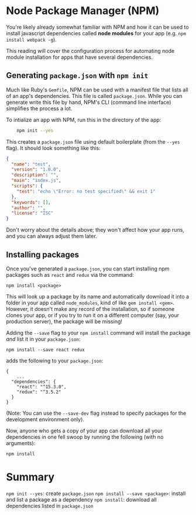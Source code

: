 # Node Package Manager (NPM)

You're likely already somewhat familiar with NPM and how it can be used to
install javascript dependencies called **node modules** for your app (e.g. `npm
install webpack -g`).

This reading will cover the configuration process for automating node module
installation for apps that have several dependencies.

## Generating `package.json` with `npm init`

Much like Ruby's `Gemfile`, NPM can be used with a manifest file that lists all
of an app's dependencies. This file is called `package.json`. While you can
generate write this file by hand, NPM's CLI (command line interface) simplifies
the process a lot.

To intialize an app with NPM, run this in the directory of the app: 

```bash
	npm init --yes
``` 

This creates a `package.json` file using default boilerplate (from the `--yes` flag). It should look something like this: 

```json
{
  "name": "test",
  "version": "1.0.0",
  "description": "",
  "main": "index.js",
  "scripts": {
    "test": "echo \"Error: no test specified\" && exit 1"
  },
  "keywords": [],
  "author": "",
  "license": "ISC"
}
```

Don't worry about the details above; they won't affect how your app runs, and
you can always adjust them later.

## Installing packages

Once you've generated a `package.json`, you can start installing npm packages such as `react` and `redux` via the command:

```npm install <package>```

This will look up a package by its name and automatically download it into a
folder in your app called `node_modules`, kind of like `gem install <gem>`.
However, it doesn't make any record of the installation, so if someone clones
your app, or if you try to run it on a different computer (say, your production
server), the package will be missing!

Adding the `--save` flag to your `npm install` command will install the package
*and* list it in your `package.json`:

```
npm install --save react redux

```

adds the following to your `package.json`:

```
{
	...
  "dependencies": {
    "react": "^15.3.0",
    "redux": "^3.5.2"
  }
}
```

(Note: You can use the `--save-dev` flag instead to specify packages for the development environment only).

Now, anyone who gets a copy of your app can download all your dependencies in
one fell swoop by running the following (with no arguments):

```npm install```

# Summary

`npm init --yes`:  create `package.json`
`npm install --save <package>`: install and list a package as a dependency
`npm install`: download all dependencies listed in `package.json`
